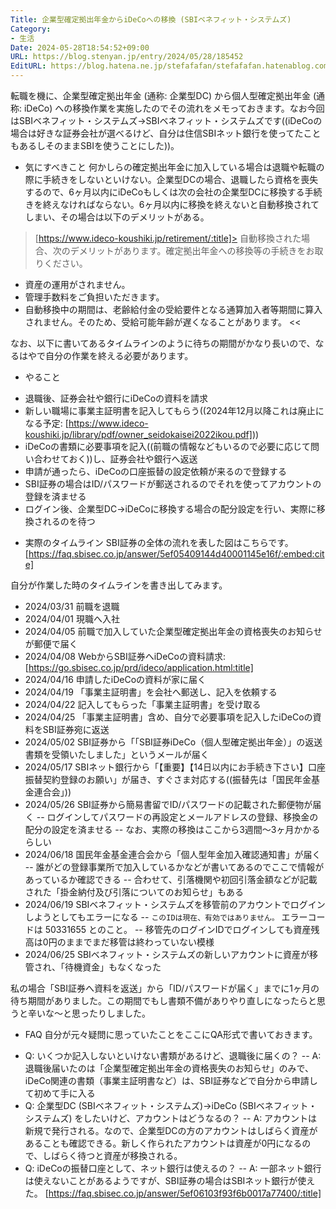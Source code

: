 ```yaml
---
Title: 企業型確定拠出年金からiDeCoへの移換 (SBIベネフィット・システムズ)
Category:
- 生活
Date: 2024-05-28T18:54:52+09:00
URL: https://blog.stenyan.jp/entry/2024/05/28/185452
EditURL: https://blog.hatena.ne.jp/stefafafan/stefafafan.hatenablog.com/atom/entry/6801883189109397112
---
```


転職を機に、企業型確定拠出年金 (通称: 企業型DC) から個人型確定拠出年金 (通称: iDeCo) への移換作業を実施したのでその流れをメモっておきます。なお今回はSBIベネフィット・システムズ→SBIベネフィット・システムズです((iDeCoの場合は好きな証券会社が選べるけど、自分は住信SBIネット銀行を使ってたこともあるしそのままSBIを使うことにした))。

* 気にすべきこと
何かしらの確定拠出年金に加入している場合は退職や転職の際に手続きをしないといけない。企業型DCの場合、退職したら資格を喪失するので、6ヶ月以内にiDeCoもしくは次の会社の企業型DCに移換する手続きを終えなければならない。6ヶ月以内に移換を終えないと自動移換されてしまい、その場合は以下のデメリットがある。

>[https://www.ideco-koushiki.jp/retirement/:title]>
自動移換された場合、次のデメリットがあります。確定拠出年金への移換等の手続きをお取りください。

- 資産の運用がされません。
- 管理手数料をご負担いただきます。
- 自動移換中の期間は、老齢給付金の受給要件となる通算加入者等期間に算入されません。そのため、受給可能年齢が遅くなることがあります。
<<

なお、以下に書いてあるタイムラインのように待ちの期間がかなり長いので、なるはやで自分の作業を終える必要があります。

* やること
- 退職後、証券会社や銀行にiDeCoの資料を請求
- 新しい職場に事業主証明書を記入してもらう((2024年12月以降これは廃止になる予定: [https://www.ideco-koushiki.jp/library/pdf/owner_seidokaisei2022ikou.pdf]))
- iDeCoの書類に必要事項を記入((前職の情報などもいるので必要に応じて問い合わせておく))し、証券会社や銀行へ返送
- 申請が通ったら、iDeCoの口座振替の設定依頼が来るので登録する
- SBI証券の場合はID/パスワードが郵送されるのでそれを使ってアカウントの登録を済ませる
- ログイン後、企業型DC→iDeCoに移換する場合の配分設定を行い、実際に移換されるのを待つ

* 実際のタイムライン
SBI証券の全体の流れを表した図はこちらです。
[https://faq.sbisec.co.jp/answer/5ef05409144d40001145e16f/:embed:cite]

自分が作業した時のタイムラインを書き出してみます。

- 2024/03/31 前職を退職
- 2024/04/01 現職へ入社
- 2024/04/05 前職で加入していた企業型確定拠出年金の資格喪失のお知らせが郵便で届く
- 2024/04/08 WebからSBI証券へiDeCoの資料請求: [https://go.sbisec.co.jp/prd/ideco/application.html:title]
- 2024/04/16 申請したiDeCoの資料が家に届く
- 2024/04/19 「事業主証明書」を会社へ郵送し、記入を依頼する
- 2024/04/22 記入してもらった「事業主証明書」を受け取る
- 2024/04/25 「事業主証明書」含め、自分で必要事項を記入したiDeCoの資料をSBI証券宛に返送
- 2024/05/02 SBI証券から「「SBI証券iDeCo（個人型確定拠出年金）」の返送書類を受領いたしました」というメールが届く
- 2024/05/17 SBIネット銀行から「【重要】【14日以内にお手続き下さい】口座振替契約登録のお願い」が届き、すぐさま対応する((振替先は「国民年金基金連合会」))
- 2024/05/26 SBI証券から簡易書留でID/パスワードの記載された郵便物が届く
-- ログインしてパスワードの再設定とメールアドレスの登録、移換金の配分の設定を済ませる
-- なお、実際の移換はここから3週間〜3ヶ月かかるらしい
- 2024/06/18 国民年金基金連合会から「個人型年金加入確認通知書」が届く
-- 誰がどの登録事業所で加入しているかなどが書いてあるのでここで情報があっているか確認できる
-- 合わせて、引落機関や初回引落金額などが記載された「掛金納付及び引落についてのお知らせ」もある
- 2024/06/19 SBIベネフィット・システムズを移管前のアカウントでログインしようとしてもエラーになる
-- <code>このIDは現在、有効ではありません。</code> エラーコードは 50331655 とのこと。
-- 移管先のログインIDでログインしても資産残高は0円のままでまだ移管は終わっていない模様
- 2024/06/25 SBIベネフィット・システムズの新しいアカウントに資産が移管され、「待機資金」もなくなった

私の場合「SBI証券へ資料を返送」から「ID/パスワードが届く」までに1ヶ月の待ち期間がありました。この期間でもし書類不備がありやり直しになったらと思うと辛いな〜と思ったりしました。

* FAQ
自分が元々疑問に思っていたことをここにQA形式で書いておきます。

- Q: いくつか記入しないといけない書類があるけど、退職後に届くの？
-- A: 退職後届いたのは「企業型確定拠出年金の資格喪失のお知らせ」のみで、iDeCo関連の書類（事業主証明書など）は、SBI証券などで自分から申請して初めて手に入る
- Q: 企業型DC (SBIベネフィット・システムズ)→iDeCo (SBIベネフィット・システムズ) をしたいけど、アカウントはどうなるの？
-- A: アカウントは新規で発行される。なので、企業型DCの方のアカウントはしばらく資産があることも確認できる。新しく作られたアカウントは資産が0円になるので、しばらく待つと資産が移換される。
- Q: iDeCoの振替口座として、ネット銀行は使えるの？
-- A: 一部ネット銀行は使えないことがあるようですが、SBI証券の場合はSBIネット銀行が使えた。 [https://faq.sbisec.co.jp/answer/5ef06103f93f6b0017a77400/:title]
